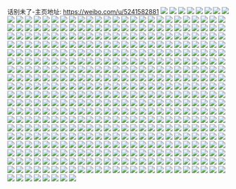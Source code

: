 话别未了-主页地址: https://weibo.com/u/5241582881 
![](https://wx4.sinaimg.cn/mw2000/005IJ99nly1h9jepee8uzj30wi17c13x.jpg) 
![](https://wx4.sinaimg.cn/mw2000/005IJ99nly1h9jepdq0dqj30uk17cq86.jpg) 
![](https://wx4.sinaimg.cn/mw2000/005IJ99nly1h9jepext5rj30wi17ctl1.jpg) 
![](https://wx4.sinaimg.cn/mw2000/005IJ99nly1h8s82i0qggj30wi17c1aw.jpg) 
![](https://wx4.sinaimg.cn/mw2000/005IJ99nly1h8s8283p1dj32c0340u10.jpg) 
![](https://wx4.sinaimg.cn/mw2000/005IJ99nly1h8s81snubej323f2c0npf.jpg) 
![](https://wx4.sinaimg.cn/mw2000/005IJ99nly1h8s81xoi72j32sk340hdx.jpg) 
![](https://wx4.sinaimg.cn/mw2000/005IJ99nly1h8s82behaqj32c02lk1l0.jpg) 
![](https://wx4.sinaimg.cn/mw2000/005IJ99nly1h8s82ggytpj32u535sb2d.jpg) 
![](https://wx4.sinaimg.cn/mw2000/005IJ99nly1h702y49dz7j32c03401kx.jpg) 
![](https://wx4.sinaimg.cn/mw2000/005IJ99nly1h7032zrcjsj32c0340gy8.jpg) 
![](https://wx4.sinaimg.cn/mw2000/005IJ99nly1h65yqkmhbmj32c0340gy8.jpg) 
![](https://wx4.sinaimg.cn/mw2000/005IJ99nly1h65yqr8umpj32c03404qp.jpg) 
![](https://wx4.sinaimg.cn/mw2000/005IJ99nly1h65yqyqbewj32c03407wk.jpg) 
![](https://wx4.sinaimg.cn/mw2000/005IJ99nly1h65yr0rjx2j30wi17c404.jpg) 
![](https://wx4.sinaimg.cn/mw2000/005IJ99nly1h65yqcw9bcj32c03407wh.jpg) 
![](https://wx4.sinaimg.cn/mw2000/005IJ99nly1h65yrhtby0j32c03404qs.jpg) 
![](https://wx4.sinaimg.cn/mw2000/005IJ99nly1h62vtmcopcj32c02c013a.jpg) 
![](https://wx4.sinaimg.cn/mw2000/005IJ99nly1h5zc5dvoymj32c0340b2b.jpg) 
![](https://wx4.sinaimg.cn/mw2000/005IJ99nly1h5zbbzgmotj32c033xhdw.jpg) 
![](https://wx4.sinaimg.cn/mw2000/005IJ99nly1h5zbbvsdj4j32c0340u0x.jpg) 
![](https://wx4.sinaimg.cn/mw2000/005IJ99nly1h5zbcrwmzzj33402c0npd.jpg) 
![](https://wx4.sinaimg.cn/mw2000/005IJ99nly1h5zbc55k87j32c033zhdx.jpg) 
![](https://wx4.sinaimg.cn/mw2000/005IJ99nly1h5zbc8e9abj32c0340b29.jpg) 
![](https://wx4.sinaimg.cn/mw2000/005IJ99nly1h5zc79s5snj31400u016t.jpg) 
![](https://wx4.sinaimg.cn/mw2000/005IJ99nly1h5zc2qn37mj33402c07wj.jpg) 
![](https://wx4.sinaimg.cn/mw2000/005IJ99nly1h5zc2ma00xj32c03404qp.jpg) 
![](https://wx4.sinaimg.cn/mw2000/005IJ99nly1h5zc3fsg1qj32c0340qdo.jpg) 
![](https://wx4.sinaimg.cn/mw2000/005IJ99nly1h5xvz4yyc4j32c0340b2b.jpg) 
![](https://wx4.sinaimg.cn/mw2000/005IJ99nly1h5xvz21upmj32c0340e83.jpg) 
![](https://wx4.sinaimg.cn/mw2000/005IJ99nly1h5xvz7abv1j32c0340aml.jpg) 
![](https://wx4.sinaimg.cn/mw2000/005IJ99nly1h5xvz95y6cj32c0340dwt.jpg) 
![](https://wx4.sinaimg.cn/mw2000/005IJ99nly1h5xvzb073xj32c0340guv.jpg) 
![](https://wx4.sinaimg.cn/mw2000/005IJ99nly1h5xw0dlzdsj33402c01ev.jpg) 
![](https://wx4.sinaimg.cn/mw2000/005IJ99nly1h3jdyfmo5wj317c0wianf.jpg) 
![](https://wx4.sinaimg.cn/mw2000/005IJ99nly1h298iukqr3j30wi1ycwqv.jpg) 
![](https://wx4.sinaimg.cn/mw2000/005IJ99nly1h298iquv1lj32tg32kkjp.jpg) 
![](https://wx4.sinaimg.cn/mw2000/005IJ99nly1h298it8x0yj30wi17c4bc.jpg) 
![](https://wx4.sinaimg.cn/mw2000/005IJ99nly1h0xy9bxix1j30wi17canh.jpg) 
![](https://wx4.sinaimg.cn/mw2000/005IJ99nly1h0xy9aliuij30sw17cap9.jpg) 
![](https://wx4.sinaimg.cn/mw2000/005IJ99nly1h0xy9dkg0yj30te137wsh.jpg) 
![](https://wx4.sinaimg.cn/mw2000/005IJ99nly1h0xy97d17mj32c03407wj.jpg) 
![](https://wx4.sinaimg.cn/mw2000/005IJ99nly1h0xy9ifaztj32c0340kjo.jpg) 
![](https://wx4.sinaimg.cn/mw2000/005IJ99nly1h0xy99a4lxj30wi17c7qx.jpg) 
![](https://wx4.sinaimg.cn/mw2000/005IJ99nly1gz4vokbh9gj323m34b4qq.jpg) 
![](https://wx4.sinaimg.cn/mw2000/005IJ99nly1gz4vpj1d9aj30wi1ych6y.jpg) 
![](https://wx4.sinaimg.cn/mw2000/005IJ99nly1gz0nl16qgej30sg35se81.jpg) 
![](https://wx4.sinaimg.cn/mw2000/005IJ99nly1gwbn31axzaj33402c0qv5.jpg) 
![](https://wx4.sinaimg.cn/mw2000/005IJ99nly1gvyu8wmw7zj30vc15swwe.jpg) 
![](https://wx4.sinaimg.cn/mw2000/005IJ99nly1gvyu91i7sbj32bm35s7wk.jpg) 
![](https://wx4.sinaimg.cn/mw2000/005IJ99nly1gvyu8tq5k1j32c0353kjn.jpg) 
![](https://wx4.sinaimg.cn/mw2000/005IJ99nly1gvyu95ik09j330c80w4qv.jpg) 
![](https://wx4.sinaimg.cn/mw2000/005IJ99nly1gvyu9fz6p7j30vc15sk8o.jpg) 
![](https://wx4.sinaimg.cn/mw2000/005IJ99nly1gvyu9gh8tjj30vc15s4fq.jpg) 
![](https://wx4.sinaimg.cn/mw2000/005IJ99nly1gvyu9cp2tmj30vc15sn9g.jpg) 
![](https://wx4.sinaimg.cn/mw2000/005IJ99nly1gvyu9bmf2bj32ak35s1l0.jpg) 
![](https://wx4.sinaimg.cn/mw2000/005IJ99nly1gvyu9eztmnj32c0340u0y.jpg) 
![](https://wx4.sinaimg.cn/mw2000/005IJ99nly1gv5t6hyop3j60vc15stvy02.jpg) 
![](https://wx4.sinaimg.cn/mw2000/005IJ99nly1gv5t6czzvpj62sq3401l002.jpg) 
![](https://wx4.sinaimg.cn/mw2000/005IJ99nly1gv5t6lx178j60vc15s4ll02.jpg) 
![](https://wx4.sinaimg.cn/mw2000/005IJ99nly1gv5t9wlij5j60u01hc7fx02.jpg) 
![](https://wx4.sinaimg.cn/mw2000/005IJ99nly1gv5v68frx3j32sq340x6r.jpg) 
![](https://wx4.sinaimg.cn/mw2000/005IJ99nly1gv5t5tnjxsj60vc15swst02.jpg) 
![](https://wx4.sinaimg.cn/mw2000/005IJ99nly1gv5v6dyxgxj62c0340e8302.jpg) 
![](https://wx4.sinaimg.cn/mw2000/005IJ99nly1gv5t9qn0h0j62c0340kjn02.jpg) 
![](https://wx4.sinaimg.cn/mw2000/005IJ99nly1gv5v5yiv6dj62c0340hdv02.jpg) 
![](https://wx4.sinaimg.cn/mw2000/005IJ99nly1gt3olg1l86j30vc15sk49.jpg) 
![](https://wx4.sinaimg.cn/mw2000/005IJ99nly1gsl3wk5cgrj30vc15swt7.jpg) 
![](https://wx4.sinaimg.cn/mw2000/005IJ99nly1gsl3tpdj9rj32532qt1ky.jpg) 
![](https://wx4.sinaimg.cn/mw2000/005IJ99nly1gsl3sqhfl7j32c0340u0x.jpg) 
![](https://wx4.sinaimg.cn/mw2000/005IJ99nly1gsl3unvypcj334026r1kz.jpg) 
![](https://wx4.sinaimg.cn/mw2000/005IJ99nly1gs9ycuzyptj32c0340kjn.jpg) 
![](https://wx4.sinaimg.cn/mw2000/005IJ99nly1gqi5ngopkgj33402c0x6q.jpg) 
![](https://wx4.sinaimg.cn/mw2000/005IJ99ngy1gqi5qsbpivj33402c04qr.jpg) 
![](https://wx4.sinaimg.cn/mw2000/005IJ99nly1gqi5nic7k6j33402c0npf.jpg) 
![](https://wx4.sinaimg.cn/mw2000/005IJ99nly1gqi5ndg45jj31ii1t2qv8.jpg) 
![](https://wx4.sinaimg.cn/mw2000/005IJ99nly1gqi5ne6k0zj30vc15snpd.jpg) 
![](https://wx4.sinaimg.cn/mw2000/005IJ99nly1gqi5nb18hcj30vc15se81.jpg) 
![](https://wx4.sinaimg.cn/mw2000/005IJ99nly1gqi5nblcxcj30vc15skjl.jpg) 
![](https://wx4.sinaimg.cn/mw2000/005IJ99nly1gqi5nt64k7j33402c04qq.jpg) 
![](https://wx4.sinaimg.cn/mw2000/005IJ99nly1gqiddyb2yqj33402c04qr.jpg) 
![](https://wx4.sinaimg.cn/mw2000/005IJ99nly1gohfpbur9vj32c03407wi.jpg) 
![](https://wx4.sinaimg.cn/mw2000/005IJ99nly1gohfq3l8wgj32c0340u0x.jpg) 
![](https://wx4.sinaimg.cn/mw2000/005IJ99nly1gohfpdr3x6j32c0340b2b.jpg) 
![](https://wx4.sinaimg.cn/mw2000/005IJ99nly1gohfp2fjokj33402c0npe.jpg) 
![](https://wx4.sinaimg.cn/mw2000/005IJ99nly1gohfqa44llj32c0340kjm.jpg) 
![](https://wx4.sinaimg.cn/mw2000/005IJ99nly1gohfpurpr9j33402fm1kz.jpg) 
![](https://wx4.sinaimg.cn/mw2000/005IJ99nly1gohfqztha4j31400u07wh.jpg) 
![](https://wx4.sinaimg.cn/mw2000/005IJ99nly1gohfpkn3bnj32c03407wi.jpg) 
![](https://wx4.sinaimg.cn/mw2000/005IJ99nly1gohfqbo7a2j30n00xmn2l.jpg) 
![](https://wx4.sinaimg.cn/mw2000/005IJ99nly1gni4xkmm4oj32c0340x6q.jpg) 
![](https://wx4.sinaimg.cn/mw2000/005IJ99nly1gni4xit0r9j33402c0x6q.jpg) 
![](https://wx4.sinaimg.cn/mw2000/005IJ99nly1gni4xlf13xj30um14utl8.jpg) 
![](https://wx4.sinaimg.cn/mw2000/005IJ99nly1gni4xlqv0fj30v615sal4.jpg) 
![](https://wx4.sinaimg.cn/mw2000/005IJ99nly1gnf7c4wfu2j30j80o8wqq.jpg) 
![](https://wx4.sinaimg.cn/mw2000/005IJ99nly1gnf74xvv9kj32c0340hdu.jpg) 
![](https://wx4.sinaimg.cn/mw2000/005IJ99nly1gnf74zibuwj32c0340e82.jpg) 
![](https://wx4.sinaimg.cn/mw2000/005IJ99nly1gnf750183hj315s0vcwqg.jpg) 
![](https://wx4.sinaimg.cn/mw2000/005IJ99nly1gnf751lvr3j33402c0b2b.jpg) 
![](https://wx4.sinaimg.cn/mw2000/005IJ99nly1gnf750eej8j315s0vctne.jpg) 
![](https://wx4.sinaimg.cn/mw2000/005IJ99nly1gnf791613lj33402c0b2a.jpg) 
![](https://wx4.sinaimg.cn/mw2000/005IJ99nly1gnf74u0nmmj32c0340qv6.jpg) 
![](https://wx4.sinaimg.cn/mw2000/005IJ99nly1gnf7926gwxj33402c0npd.jpg) 
![](https://wx4.sinaimg.cn/mw2000/005IJ99nly1gmkwxf57djj31x621xkjl.jpg) 
![](https://wx4.sinaimg.cn/mw2000/005IJ99nly1gmkwxdn1iej315s0vcgyn.jpg) 
![](https://wx4.sinaimg.cn/mw2000/005IJ99nly1gm9q8lidpej30vc15sn9j.jpg) 
![](https://wx4.sinaimg.cn/mw2000/005IJ99nly1gm9q8za3mmj33402c0x6p.jpg) 
![](https://wx4.sinaimg.cn/mw2000/005IJ99nly1gm9q98pi5bj33402c01kx.jpg) 
![](https://wx4.sinaimg.cn/mw2000/005IJ99nly1gm9q9deomej30u01hcjzq.jpg) 
![](https://wx4.sinaimg.cn/mw2000/005IJ99nly1gm9qej8t6pj33402c0kjl.jpg) 
![](https://wx4.sinaimg.cn/mw2000/005IJ99nly1gm9q8grsi7j32c03407wi.jpg) 
![](https://wx4.sinaimg.cn/mw2000/005IJ99ngy1gm55xcry0gj33402c0u0z.jpg) 
![](https://wx4.sinaimg.cn/mw2000/005IJ99ngy1gm55wq52waj32c0340qv7.jpg) 
![](https://wx4.sinaimg.cn/mw2000/005IJ99ngy1gm55xy4g5yj33402c0kjq.jpg) 
![](https://wx4.sinaimg.cn/mw2000/005IJ99ngy1gm55wdkulqj32c0340x6r.jpg) 
![](https://wx4.sinaimg.cn/mw2000/005IJ99ngy1gm55w21jo0j33402c07wn.jpg) 
![](https://wx4.sinaimg.cn/mw2000/005IJ99ngy1gm55x229i9j32c0340x6r.jpg) 
![](https://wx4.sinaimg.cn/mw2000/005IJ99ngy1gm2swmi3o5j32c0340kjn.jpg) 
![](https://wx4.sinaimg.cn/mw2000/005IJ99ngy1gm2t037wirj32c0340hdv.jpg) 
![](https://wx4.sinaimg.cn/mw2000/005IJ99ngy1gm2tc1k1zwj335scn4kjv.jpg) 
![](https://wx4.sinaimg.cn/mw2000/005IJ99ngy1gm2tcq33r7j33706ou7wn.jpg) 
![](https://wx4.sinaimg.cn/mw2000/005IJ99ngy1gm2t06w9ofj30mz0um0y0.jpg) 
![](https://wx4.sinaimg.cn/mw2000/005IJ99ngy1gm2t0tmegdj32c03407wj.jpg) 
![](https://wx4.sinaimg.cn/mw2000/005IJ99ngy1gm2t1sy3rfj32c034iqv9.jpg) 
![](https://wx4.sinaimg.cn/mw2000/005IJ99ngy1gm2t3a2lujj32c0340b2c.jpg) 
![](https://wx4.sinaimg.cn/mw2000/005IJ99ngy1gm2tcukcnij32c0340hdt.jpg) 
![](https://wx4.sinaimg.cn/mw2000/005IJ99nly1glugtsd14bj30vb15rgur.jpg) 
![](https://wx4.sinaimg.cn/mw2000/005IJ99nly1glugtuizj5j30vc15stkw.jpg) 
![](https://wx4.sinaimg.cn/mw2000/005IJ99nly1glugtxr4avj30vc15snb0.jpg) 
![](https://wx4.sinaimg.cn/mw2000/005IJ99nly1glugu07fffj30vc15s16u.jpg) 
![](https://wx4.sinaimg.cn/mw2000/005IJ99nly1glugtvw0x1j30vc15sk34.jpg) 
![](https://wx4.sinaimg.cn/mw2000/005IJ99nly1glugu26vvaj30v915rna7.jpg) 
![](https://wx4.sinaimg.cn/mw2000/005IJ99ngy1glllndmx85j32c02c0kjm.jpg) 
![](https://wx4.sinaimg.cn/mw2000/005IJ99ngy1glllnqdm2pj32c0340nph.jpg) 
![](https://wx4.sinaimg.cn/mw2000/005IJ99ngy1glllnybbdij32c0340x6q.jpg) 
![](https://wx4.sinaimg.cn/mw2000/005IJ99ngy1glllo4tk02j32c0340hdu.jpg) 
![](https://wx4.sinaimg.cn/mw2000/005IJ99ngy1glfrxf5b56j33402c0kjn.jpg) 
![](https://wx4.sinaimg.cn/mw2000/005IJ99ngy1glfrwu0xuaj33402c0b2b.jpg) 
![](https://wx4.sinaimg.cn/mw2000/005IJ99ngy1glfrw77knxj32c03407wj.jpg) 
![](https://wx4.sinaimg.cn/mw2000/005IJ99ngy1glfs1lprfvj30n01dskjn.jpg) 
![](https://wx4.sinaimg.cn/mw2000/005IJ99ngy1glfrw91p47j319a0phwjn.jpg) 
![](https://wx4.sinaimg.cn/mw2000/005IJ99ngy1glfrycm4gmj32c0340npf.jpg) 
![](https://wx4.sinaimg.cn/mw2000/005IJ99ngy1glfs0g9rt5j33402c0npd.jpg) 
![](https://wx4.sinaimg.cn/mw2000/005IJ99ngy1glfs2wqmj5j32c0340kjn.jpg) 
![](https://wx4.sinaimg.cn/mw2000/005IJ99ngy1glfs2f2vvnj32c0340kjl.jpg) 
![](https://wx4.sinaimg.cn/mw2000/005IJ99nly1gl8f3bjw5vj30vc15stlm.jpg) 
![](https://wx4.sinaimg.cn/mw2000/005IJ99nly1gl8f38mezwj33402c01ky.jpg) 
![](https://wx4.sinaimg.cn/mw2000/005IJ99nly1gl8f3cme9sj315s0vcwpt.jpg) 
![](https://wx4.sinaimg.cn/mw2000/005IJ99nly1gl8a04645lj30vc15snbw.jpg) 
![](https://wx4.sinaimg.cn/mw2000/005IJ99nly1gl8f3gq7ozj32c02cehdt.jpg) 
![](https://wx4.sinaimg.cn/mw2000/005IJ99nly1gl8a02qtvsj30vc15sk3a.jpg) 
![](https://wx4.sinaimg.cn/mw2000/005IJ99ngy1gkq4d7zez1j32c0340b2a.jpg) 
![](https://wx4.sinaimg.cn/mw2000/005IJ99ngy1gkq4dmrx41j33402c0b2c.jpg) 
![](https://wx4.sinaimg.cn/mw2000/005IJ99ngy1gkq4e0kjdrj32c0340npe.jpg) 
![](https://wx4.sinaimg.cn/mw2000/005IJ99ngy1gkq4enuy23j31r0340e83.jpg) 
![](https://wx4.sinaimg.cn/mw2000/005IJ99ngy1gkq4v623nsj32c0340e82.jpg) 
![](https://wx4.sinaimg.cn/mw2000/005IJ99ngy1gkq4e42zrjj32c02c01ky.jpg) 
![](https://wx4.sinaimg.cn/mw2000/005IJ99ngy1gkq4w8iugcj33402c0e82.jpg) 
![](https://wx4.sinaimg.cn/mw2000/005IJ99ngy1gkq4ebo281j33402c0qv5.jpg) 
![](https://wx4.sinaimg.cn/mw2000/005IJ99ngy1gkq4dw13r1j32c03404qr.jpg) 
![](https://wx4.sinaimg.cn/mw2000/005IJ99ngy1gkhxb7bpaaj3370c4ou11.jpg) 
![](https://wx4.sinaimg.cn/mw2000/005IJ99ngy1gkhxbi1lb3j33402c0kjm.jpg) 
![](https://wx4.sinaimg.cn/mw2000/005IJ99ngy1gkhxbn9vdsj31401hcdzo.jpg) 
![](https://wx4.sinaimg.cn/mw2000/005IJ99ngy1gkhxc759ubj329i338hdv.jpg) 
![](https://wx4.sinaimg.cn/mw2000/005IJ99ngy1gkhxd1jzk8j33708ie7wn.jpg) 
![](https://wx4.sinaimg.cn/mw2000/005IJ99ngy1gkhxdu32paj33708gqkjs.jpg) 
![](https://wx4.sinaimg.cn/mw2000/005IJ99ngy1gkhxe0z6xqj32c03401l0.jpg) 
![](https://wx4.sinaimg.cn/mw2000/005IJ99ngy1gkhxacwm0yj31401hc16t.jpg) 
![](https://wx4.sinaimg.cn/mw2000/005IJ99ngy1gkhx6tnhk3j33402c0npd.jpg) 
![](https://wx4.sinaimg.cn/mw2000/005IJ99ngy1gkc241z5rsj32c0340npe.jpg) 
![](https://wx4.sinaimg.cn/mw2000/005IJ99ngy1gkc21ti1zzj33402c0qv6.jpg) 
![](https://wx4.sinaimg.cn/mw2000/005IJ99ngy1gkc22q76e6j33402c04qr.jpg) 
![](https://wx4.sinaimg.cn/mw2000/005IJ99ngy1gkc23nr3xij32c0340e86.jpg) 
![](https://wx4.sinaimg.cn/mw2000/005IJ99ngy1gkc23sjr7xj32c0340e84.jpg) 
![](https://wx4.sinaimg.cn/mw2000/005IJ99ngy1gkc23vx6k0j32c0340x6p.jpg) 
![](https://wx4.sinaimg.cn/mw2000/005IJ99nly1gk6cs6smr5j30u029ah9a.jpg) 
![](https://wx4.sinaimg.cn/mw2000/005IJ99nly1gk6cser67pj31x0bd0hdw.jpg) 
![](https://wx4.sinaimg.cn/mw2000/005IJ99nly1gk6csj7ib7j30vc15swq2.jpg) 
![](https://wx4.sinaimg.cn/mw2000/005IJ99nly1gk6csnljbhj32c0340hdu.jpg) 
![](https://wx4.sinaimg.cn/mw2000/005IJ99nly1gk6csi8jbpj31x02fckjl.jpg) 
![](https://wx4.sinaimg.cn/mw2000/005IJ99nly1gk6cu7uxv9j30u00tvam4.jpg) 
![](https://wx4.sinaimg.cn/mw2000/005IJ99ngy1gjv2i11qhxj30vc0vcgut.jpg) 
![](https://wx4.sinaimg.cn/mw2000/005IJ99ngy1gjv2iigujoj33402c04qs.jpg) 
![](https://wx4.sinaimg.cn/mw2000/005IJ99ngy1gjv2i306hnj30va0vadr1.jpg) 
![](https://wx4.sinaimg.cn/mw2000/005IJ99ngy1gjv2hywegnj32c03401kz.jpg) 
![](https://wx4.sinaimg.cn/mw2000/005IJ99ngy1gjv2it69hcj33402c0hdu.jpg) 
![](https://wx4.sinaimg.cn/mw2000/005IJ99ngy1gjv2qm5pdij33402c07wk.jpg) 
![](https://wx4.sinaimg.cn/mw2000/005IJ99ngy1gjkpw4rjhuj30u0102nja.jpg) 
![](https://wx4.sinaimg.cn/mw2000/005IJ99nly1gjg0o7at2bj30vc15sh29.jpg) 
![](https://wx4.sinaimg.cn/mw2000/005IJ99nly1gjg0mtmrg0j32c03404qr.jpg) 
![](https://wx4.sinaimg.cn/mw2000/005IJ99nly1gjg0n33oxvj32c0340kjm.jpg) 
![](https://wx4.sinaimg.cn/mw2000/005IJ99nly1gjg0nfg2qvj33402c0kjn.jpg) 
![](https://wx4.sinaimg.cn/mw2000/005IJ99nly1gjg0o5xxn8j33402c0kgi.jpg) 
![](https://wx4.sinaimg.cn/mw2000/005IJ99nly1gjg0o1taqgj33402c0qv6.jpg) 
![](https://wx4.sinaimg.cn/mw2000/005IJ99nly1gjg0q0x67ej32c0340b2b.jpg) 
![](https://wx4.sinaimg.cn/mw2000/005IJ99nly1gjg0q2xqsej30vc15s13s.jpg) 
![](https://wx4.sinaimg.cn/mw2000/005IJ99nly1gjg0mbbvrhj32c03404qr.jpg) 
![](https://wx4.sinaimg.cn/mw2000/005IJ99nly1gj6pbuy2qjj30vc15sk7g.jpg) 
![](https://wx4.sinaimg.cn/mw2000/005IJ99nly1gj6pbvq7orj315s0vcqe5.jpg) 
![](https://wx4.sinaimg.cn/mw2000/005IJ99nly1gj6pbnw1paj33402c0kjm.jpg) 
![](https://wx4.sinaimg.cn/mw2000/005IJ99nly1gj6pbwe2ybj315s0vcgvt.jpg) 
![](https://wx4.sinaimg.cn/mw2000/005IJ99nly1gj6pc9owxuj33402c0kjm.jpg) 
![](https://wx4.sinaimg.cn/mw2000/005IJ99nly1gj6pbxts4hj30lg0s6gwg.jpg) 
![](https://wx4.sinaimg.cn/mw2000/005IJ99nly1gj6pbt7pnnj32c0340hdu.jpg) 
![](https://wx4.sinaimg.cn/mw2000/005IJ99nly1gj6pbzo5txj30vc15stzn.jpg) 
![](https://wx4.sinaimg.cn/mw2000/005IJ99nly1gj6pc1b7pgj30vc15s4kj.jpg) 
![](https://wx4.sinaimg.cn/mw2000/005IJ99nly1gj6pc22wzuj30n010p7hn.jpg) 
![](https://wx4.sinaimg.cn/mw2000/005IJ99nly1gj6pc5q3jcj32c02c0e82.jpg) 
![](https://wx4.sinaimg.cn/mw2000/005IJ99nly1gj6pcdcbdaj32c0340hdu.jpg) 
![](https://wx4.sinaimg.cn/mw2000/005IJ99ngy1gixfoh88y2j311i11iqc6.jpg) 
![](https://wx4.sinaimg.cn/mw2000/005IJ99ngy1gixfot5i8ij32x02x0npe.jpg) 
![](https://wx4.sinaimg.cn/mw2000/005IJ99ngy1gixfov968dj311i11iaj8.jpg) 
![](https://wx4.sinaimg.cn/mw2000/005IJ99ngy1gixfpbqtb1j32qp2qpkjm.jpg) 
![](https://wx4.sinaimg.cn/mw2000/005IJ99ngy1gixfofp32tj315s15sqgs.jpg) 
![](https://wx4.sinaimg.cn/mw2000/005IJ99ngy1gixfx83jlkj32c0340npf.jpg) 
![](https://wx4.sinaimg.cn/mw2000/005IJ99ngy1gipcxpz57mj32c0340b2a.jpg) 
![](https://wx4.sinaimg.cn/mw2000/005IJ99ngy1gipcwvy1xwj32c0340kjm.jpg) 
![](https://wx4.sinaimg.cn/mw2000/005IJ99ngy1gipcwknz7pj30n03gze81.jpg) 
![](https://wx4.sinaimg.cn/mw2000/005IJ99ngy1gipcx3rb4aj30n02k04qp.jpg) 
![](https://wx4.sinaimg.cn/mw2000/005IJ99ngy1gipcxxvbioj32c03401kx.jpg) 
![](https://wx4.sinaimg.cn/mw2000/005IJ99ngy1gipcwz1g1nj30n01egtlc.jpg) 
![](https://wx4.sinaimg.cn/mw2000/005IJ99ngy1gipcx7v0h0j32c03407wh.jpg) 
![](https://wx4.sinaimg.cn/mw2000/005IJ99ngy1gipcxfknc9j33402c0npd.jpg) 
![](https://wx4.sinaimg.cn/mw2000/005IJ99ngy1gipcxtmrj4j30n026laro.jpg) 
![](https://wx4.sinaimg.cn/mw2000/005IJ99ngy1gipcyb27bwj315s0vcqe6.jpg) 
![](https://wx4.sinaimg.cn/mw2000/005IJ99ngy1gio9q5tqfhj30u019on8l.jpg) 
![](https://wx4.sinaimg.cn/mw2000/005IJ99ngy1gio9q89aibj30u01dg4cp.jpg) 
![](https://wx4.sinaimg.cn/mw2000/005IJ99ngy1gio9q3z057j30u01cfgx7.jpg) 
![](https://wx4.sinaimg.cn/mw2000/005IJ99ngy1gio9qhbde1j32c0340npe.jpg) 
![](https://wx4.sinaimg.cn/mw2000/005IJ99ngy1gio9qlh457j33402c01kx.jpg) 
![](https://wx4.sinaimg.cn/mw2000/005IJ99ngy1gio9qovnf3j33402c01kx.jpg) 
![](https://wx4.sinaimg.cn/mw2000/005IJ99nly1gia4hvphlmj32c034ux6r.jpg) 
![](https://wx4.sinaimg.cn/mw2000/005IJ99nly1gia4hrndwnj32c0340u0y.jpg) 
![](https://wx4.sinaimg.cn/mw2000/005IJ99nly1gia4homwtgj315s0vcng0.jpg) 
![](https://wx4.sinaimg.cn/mw2000/005IJ99nly1gia4hmbd06j32c03407wj.jpg) 
![](https://wx4.sinaimg.cn/mw2000/005IJ99nly1gia4hnwhlzj30u0140k3r.jpg) 
![](https://wx4.sinaimg.cn/mw2000/005IJ99nly1gia4j1xxasj32c03404qr.jpg) 
![](https://wx4.sinaimg.cn/mw2000/005IJ99nly1gia4ituyz4j33402c01l2.jpg) 
![](https://wx4.sinaimg.cn/mw2000/005IJ99nly1gia4hn4hu0j30u00u046o.jpg) 
![](https://wx4.sinaimg.cn/mw2000/005IJ99nly1gia4ix31q6j33402c0kjm.jpg) 
![](https://wx4.sinaimg.cn/mw2000/005IJ99nly1gia4injld2j33402c0u0z.jpg) 
![](https://wx4.sinaimg.cn/mw2000/005IJ99ngy1ghpjgl7jnwj32bb2bb1ky.jpg) 
![](https://wx4.sinaimg.cn/mw2000/005IJ99ngy1ghpjgfdodmj32c02c0e82.jpg) 
![](https://wx4.sinaimg.cn/mw2000/005IJ99ngy1ghpjg9ywx5j32c0340e82.jpg) 
![](https://wx4.sinaimg.cn/mw2000/005IJ99ngy1ghpjh6bbj5j32c02c0u0z.jpg) 
![](https://wx4.sinaimg.cn/mw2000/005IJ99ngy1ghpjhbqlrgj321i21i7wh.jpg) 
![](https://wx4.sinaimg.cn/mw2000/005IJ99ngy1ghpjhllpjnj32bb2bbqv5.jpg) 
![](https://wx4.sinaimg.cn/mw2000/005IJ99ngy1ghpjhw1q2yj32bb2bbb2a.jpg) 
![](https://wx4.sinaimg.cn/mw2000/005IJ99ngy1ghpjiakcdwj32c02c0kjm.jpg) 
![](https://wx4.sinaimg.cn/mw2000/005IJ99ngy1ghpjikuk38j32c0340e82.jpg) 
![](https://wx4.sinaimg.cn/mw2000/005IJ99ngy1ghpjbeg375j30vc15sh3j.jpg) 
![](https://wx4.sinaimg.cn/mw2000/005IJ99ngy1ghpj813cq9j32ds1scnpd.jpg) 
![](https://wx4.sinaimg.cn/mw2000/005IJ99ngy1ghpjcnfxkxj32c02c0qv5.jpg) 
![](https://wx4.sinaimg.cn/mw2000/005IJ99ngy1ghpj9w1kf0j32c0340qv6.jpg) 
![](https://wx4.sinaimg.cn/mw2000/005IJ99ngy1ghpj7pw2c9j32c0340hdu.jpg) 
![](https://wx4.sinaimg.cn/mw2000/005IJ99ngy1ghpjbijwodj31jh27j4i2.jpg) 
![](https://wx4.sinaimg.cn/mw2000/005IJ99ngy1ghll34gawvj33402c0b29.jpg) 
![](https://wx4.sinaimg.cn/mw2000/005IJ99ngy1ghis9ax1uyj32c0340kjm.jpg) 
![](https://wx4.sinaimg.cn/mw2000/005IJ99ngy1ghis9ey8arj32c0340nor.jpg) 
![](https://wx4.sinaimg.cn/mw2000/005IJ99ngy1ghabwgxq6ej30vc15sn9z.jpg) 
![](https://wx4.sinaimg.cn/mw2000/005IJ99ngy1gh3n2n3qz6j33402c0hdu.jpg) 
![](https://wx4.sinaimg.cn/mw2000/005IJ99ngy1gh3n30tb27j32c0340e81.jpg) 
![](https://wx4.sinaimg.cn/mw2000/005IJ99ngy1gh3n3fmrwmj33402c0u0z.jpg) 
![](https://wx4.sinaimg.cn/mw2000/005IJ99ngy1ggyl8nql33j32c02c0qv5.jpg) 
![](https://wx4.sinaimg.cn/mw2000/005IJ99ngy1ggyl8cawsyj315s0vcao9.jpg) 
![](https://wx4.sinaimg.cn/mw2000/005IJ99ngy1ggyl8dt97zj315s0vc4om.jpg) 
![](https://wx4.sinaimg.cn/mw2000/005IJ99ngy1ggyl8emui6j30vc15sk88.jpg) 
![](https://wx4.sinaimg.cn/mw2000/005IJ99ngy1ggyl8ofmdcj30u00u0qh7.jpg) 
![](https://wx4.sinaimg.cn/mw2000/005IJ99ngy1ggyl8biq94j32c03401kz.jpg) 
![](https://wx4.sinaimg.cn/mw2000/005IJ99ngy1ggyl8hm70dj32c0340kjn.jpg) 
![](https://wx4.sinaimg.cn/mw2000/005IJ99ngy1ggyl8m05gsj32c0340u0y.jpg) 
![](https://wx4.sinaimg.cn/mw2000/005IJ99ngy1ggyl8qoraqj32c0340hdu.jpg) 
![](https://wx4.sinaimg.cn/mw2000/005IJ99ngy1ggn8si1jr3j30n01dsk4r.jpg) 
![](https://wx4.sinaimg.cn/mw2000/005IJ99ngy1ggjt2j46klj33402c07h8.jpg) 
![](https://wx4.sinaimg.cn/mw2000/005IJ99ngy1ggg15cbdygj30v81von1h.jpg) 
![](https://wx4.sinaimg.cn/mw2000/005IJ99ngy1ggf3zrthzzj33402c0b2a.jpg) 
![](https://wx4.sinaimg.cn/mw2000/005IJ99ngy1ggf4026t21j33402c0npe.jpg) 
![](https://wx4.sinaimg.cn/mw2000/005IJ99nly1gge1df3j5kj334011cu0x.jpg) 
![](https://wx4.sinaimg.cn/mw2000/005IJ99nly1gge1d9x9n0j30n00yjakp.jpg) 
![](https://wx4.sinaimg.cn/mw2000/005IJ99nly1gge1dauhevj30vc15swri.jpg) 
![](https://wx4.sinaimg.cn/mw2000/005IJ99nly1gge1didjq1j30n02jz1kx.jpg) 
![](https://wx4.sinaimg.cn/mw2000/005IJ99nly1gge1d95ve8j30n01t61ko.jpg) 
![](https://wx4.sinaimg.cn/mw2000/005IJ99nly1gge1e4pyu1j31s02dc1kz.jpg) 
![](https://wx4.sinaimg.cn/mw2000/005IJ99nly1gge1e9xd43j30vc15sk9y.jpg) 
![](https://wx4.sinaimg.cn/mw2000/005IJ99nly1gge1do8sg5j32c0340qv7.jpg) 
![](https://wx4.sinaimg.cn/mw2000/005IJ99nly1gge1dzaepsj32c03407wi.jpg) 
![](https://wx4.sinaimg.cn/mw2000/005IJ99nly1gge1dured0j32bo340hdv.jpg) 
![](https://wx4.sinaimg.cn/mw2000/005IJ99nly1gge1e8ovk6j31s02dqx6q.jpg) 
![](https://wx4.sinaimg.cn/mw2000/005IJ99nly1gfy322kww8j30n00rsjyg.jpg) 
![](https://wx4.sinaimg.cn/mw2000/005IJ99nly1gfxphkz36vj30u0140dpa.jpg) 
![](https://wx4.sinaimg.cn/mw2000/005IJ99nly1gfxphg82y1j30u00u0n65.jpg) 
![](https://wx4.sinaimg.cn/mw2000/005IJ99nly1gfxphikhkuj30u0140k2o.jpg) 
![](https://wx4.sinaimg.cn/mw2000/005IJ99nly1gfxphhwisfj31400u0498.jpg) 
![](https://wx4.sinaimg.cn/mw2000/005IJ99nly1gfxphm276bj30u0140gzj.jpg) 
![](https://wx4.sinaimg.cn/mw2000/005IJ99nly1gfxphh6w4cj30u0140n8w.jpg) 
![](https://wx4.sinaimg.cn/mw2000/005IJ99nly1gfmfxqfhmrj32c0340x6p.jpg) 
![](https://wx4.sinaimg.cn/mw2000/005IJ99nly1gfmfxr9c4ej30vc15s7fh.jpg) 
![](https://wx4.sinaimg.cn/mw2000/005IJ99nly1gfmfxrmwktj30vc15sb29.jpg) 
![](https://wx4.sinaimg.cn/mw2000/005IJ99nly1gfmfzveuazj315s0vcn9m.jpg) 
![](https://wx4.sinaimg.cn/mw2000/005IJ99nly1gfgwpwlcrqj33402c07wi.jpg) 
![](https://wx4.sinaimg.cn/mw2000/005IJ99nly1gfgwrg4161j33402c07wk.jpg) 
![](https://wx4.sinaimg.cn/mw2000/005IJ99nly1gf6e1fvthxj30ku0890tl.jpg) 
![](https://wx4.sinaimg.cn/mw2000/005IJ99nly1gf6e1fovm8j30kj03rwer.jpg) 
![](https://wx4.sinaimg.cn/mw2000/005IJ99nly1gezdf6j71aj30ku0rsaem.jpg) 
![](https://wx4.sinaimg.cn/mw2000/005IJ99nly1gezd7a4gt0j32ds1sgay0.jpg) 
![](https://wx4.sinaimg.cn/mw2000/005IJ99nly1gezd6lvp5sj30ku0rsdl8.jpg) 
![](https://wx4.sinaimg.cn/mw2000/005IJ99nly1gezd7f6i3lj333g27fqv6.jpg) 
![](https://wx4.sinaimg.cn/mw2000/005IJ99nly1gezd6m20maj30kj0rs79l.jpg) 
![](https://wx4.sinaimg.cn/mw2000/005IJ99nly1gezd6ncsadj31sg2ds4qp.jpg) 
![](https://wx4.sinaimg.cn/mw2000/005IJ99nly1getk8m76f3j33402c0e81.jpg) 
![](https://wx4.sinaimg.cn/mw2000/005IJ99nly1gercaobpwzj30po0h0jtx.jpg) 
![](https://wx4.sinaimg.cn/mw2000/005IJ99nly1ge6hgma3mbj32b8340hdu.jpg) 
![](https://wx4.sinaimg.cn/mw2000/005IJ99nly1ge6hgnlbobj32bg340x6r.jpg) 
![](https://wx4.sinaimg.cn/mw2000/005IJ99nly1ge6hgpgulbj32bg340x6r.jpg) 
![](https://wx4.sinaimg.cn/mw2000/005IJ99nly1ge6hglhslij30rs0kutev.jpg) 
![](https://wx4.sinaimg.cn/mw2000/005IJ99nly1ge6hgkqcpgj30ku0ku42h.jpg) 
![](https://wx4.sinaimg.cn/mw2000/005IJ99nly1ge6hgmsqzfj30rs0ku0xj.jpg) 
![](https://wx4.sinaimg.cn/mw2000/005IJ99nly1ge6hgkvkg4j30rs0kun1q.jpg) 
![](https://wx4.sinaimg.cn/mw2000/005IJ99nly1ge6hglphcvj30ku0v9qa7.jpg) 
![](https://wx4.sinaimg.cn/mw2000/005IJ99nly1ge6hgl4lv0j30ku0ku0zp.jpg) 
![](https://wx4.sinaimg.cn/mw2000/005IJ99nly1gdzbqx6cfvj30ku0rs0y8.jpg) 
![](https://wx4.sinaimg.cn/mw2000/005IJ99nly1gdzbr7lsiej32bc334npf.jpg) 
![](https://wx4.sinaimg.cn/mw2000/005IJ99nly1gdzbr51gjxj30ku0v9jxk.jpg) 
![](https://wx4.sinaimg.cn/mw2000/005IJ99nly1gdzbr3zbcfj30ku1awwns.jpg) 
![](https://wx4.sinaimg.cn/mw2000/005IJ99nly1gdzbstm7g3j30ku2ar1ct.jpg) 
![](https://wx4.sinaimg.cn/mw2000/005IJ99nly1gdzbr5bghcj30ku0rsn2w.jpg) 
![](https://wx4.sinaimg.cn/mw2000/005IJ99nly1gdy45fvbemj30c80c7dgc.jpg) 
![](https://wx4.sinaimg.cn/mw2000/005IJ99nly1gdtrnvq9y2j30ku0eejsg.jpg) 
![](https://wx4.sinaimg.cn/mw2000/005IJ99nly1gdr237iv70j30ku1qih63.jpg) 
![](https://wx4.sinaimg.cn/mw2000/005IJ99nly1gdr239cwxgj33402c07wi.jpg) 
![](https://wx4.sinaimg.cn/mw2000/005IJ99nly1gdr23bxhwoj33402c0kjl.jpg) 
![](https://wx4.sinaimg.cn/mw2000/005IJ99nly1gdr236fox8j32c0340x6p.jpg) 
![](https://wx4.sinaimg.cn/mw2000/005IJ99nly1gdr23doprrj32c0340x6p.jpg) 
![](https://wx4.sinaimg.cn/mw2000/005IJ99nly1gdr23v35w2j32c0340qv6.jpg) 
![](https://wx4.sinaimg.cn/mw2000/005IJ99nly1gdln7crbv0j30hg0rvwoa.jpg) 
![](https://wx4.sinaimg.cn/mw2000/005IJ99nly1gdkgz1xfvvj33402c0x6r.jpg) 
![](https://wx4.sinaimg.cn/mw2000/005IJ99nly1gdkgz2u4qbj30ku1vb15l.jpg) 
![](https://wx4.sinaimg.cn/mw2000/005IJ99nly1gdkgz36r0ij316o16mk8y.jpg) 
![](https://wx4.sinaimg.cn/mw2000/005IJ99nly1gdkgz4lytyj32672w94qq.jpg) 
![](https://wx4.sinaimg.cn/mw2000/005IJ99nly1gdi0pyzhvlj30hm0xoamb.jpg) 
![](https://wx4.sinaimg.cn/mw2000/005IJ99nly1gdi0py5lasj32c0340npd.jpg) 
![](https://wx4.sinaimg.cn/mw2000/005IJ99nly1gdi0q0bcrqj32c0340qv5.jpg) 
![](https://wx4.sinaimg.cn/mw2000/005IJ99nly1gd6661ergej30k00zk7dy.jpg) 
![](https://wx4.sinaimg.cn/mw2000/005IJ99nly1gd0b09qrk5j33402c0tvw.jpg) 
![](https://wx4.sinaimg.cn/mw2000/005IJ99nly1gd0b122keij30k00zkh1a.jpg) 
![](https://wx4.sinaimg.cn/mw2000/005IJ99nly1gd0b06yb11j31sg2dsx6b.jpg) 
![](https://wx4.sinaimg.cn/mw2000/005IJ99nly1gd0b08vygbj32c0340x6q.jpg) 
![](https://wx4.sinaimg.cn/mw2000/005IJ99nly1gcun87gls1j33402c07wi.jpg) 
![](https://wx4.sinaimg.cn/mw2000/005IJ99nly1gcef2df4x3j30ku0rsgrx.jpg) 
![](https://wx4.sinaimg.cn/mw2000/005IJ99nly1gcef2zkksjj32c02c0kjl.jpg) 
![](https://wx4.sinaimg.cn/mw2000/005IJ99nly1gcef2bo3g9j30k20rrjxv.jpg) 
![](https://wx4.sinaimg.cn/mw2000/005IJ99nly1gcef2bvib5j30ku0rs79y.jpg) 
![](https://wx4.sinaimg.cn/mw2000/005IJ99nly1gcdkdtaaewj31mb1mbb2a.jpg) 
![](https://wx4.sinaimg.cn/mw2000/005IJ99nly1gcdkci6qfnj31mb1mbb2a.jpg) 
![](https://wx4.sinaimg.cn/mw2000/005IJ99nly1gcdkcjjp1rj31mb1mb4qq.jpg) 
![](https://wx4.sinaimg.cn/mw2000/005IJ99nly1gcdkchbrkvj31mb1mbnpd.jpg) 
![](https://wx4.sinaimg.cn/mw2000/005IJ99nly1gbp7c9g8dzj32c02c01ky.jpg) 
![](https://wx4.sinaimg.cn/mw2000/005IJ99nly1gbp7ca5is6j32c02c0e81.jpg) 
![](https://wx4.sinaimg.cn/mw2000/005IJ99nly1gbp7c8h5inj30xq190gn9.jpg) 
![](https://wx4.sinaimg.cn/mw2000/005IJ99nly1gbp7catueqj30xq186tci.jpg) 
![](https://wx4.sinaimg.cn/mw2000/005IJ99nly1gbi6i46wg4j30ku112jyz.jpg) 
![](https://wx4.sinaimg.cn/mw2000/005IJ99nly1gbi6i4e1iej30ku112jya.jpg) 
![](https://wx4.sinaimg.cn/mw2000/005IJ99nly1gazxz9h4wxj30ku0v9tja.jpg) 
![](https://wx4.sinaimg.cn/mw2000/005IJ99nly1gazxz8c08rj30rs0kuae1.jpg) 
![](https://wx4.sinaimg.cn/mw2000/005IJ99nly1gazxz8palnj30ku0v9tcx.jpg) 
![](https://wx4.sinaimg.cn/mw2000/005IJ99nly1gazy2isnzvj30ku0rstev.jpg) 
![](https://wx4.sinaimg.cn/mw2000/005IJ99nly1gazgxab015j31mb1mb1bh.jpg) 
![](https://wx4.sinaimg.cn/mw2000/005IJ99ngy1gat0v2n7u1j30ku0rsafu.jpg) 
![](https://wx4.sinaimg.cn/mw2000/005IJ99ngy1gat0lfvsu0j30ku0rs796.jpg) 
![](https://wx4.sinaimg.cn/mw2000/005IJ99ngy1gat0lda6y4j30ku0kqage.jpg) 
![](https://wx4.sinaimg.cn/mw2000/005IJ99ngy1gat0so5zwkj30d80c8wfq.jpg) 
![](https://wx4.sinaimg.cn/mw2000/005IJ99nly1gagp9qhg4nj30tu0tutey.jpg) 
![](https://wx4.sinaimg.cn/mw2000/005IJ99nly1gagb39517mj31400u0dmt.jpg) 
![](https://wx4.sinaimg.cn/mw2000/005IJ99nly1gagb38b2ckj30u0140wm7.jpg) 
![](https://wx4.sinaimg.cn/mw2000/005IJ99nly1gagb37tt5tj30u00u0teo.jpg) 
![](https://wx4.sinaimg.cn/mw2000/005IJ99nly1gagb39mdzcj30u00u0gr2.jpg) 
![](https://wx4.sinaimg.cn/mw2000/005IJ99nly1gagbakmwuvj30u00u0n77.jpg) 
![](https://wx4.sinaimg.cn/mw2000/005IJ99nly1gagb9wlnc5j30rs0ku0xy.jpg) 
![](https://wx4.sinaimg.cn/mw2000/005IJ99nly1gacphocu0zj30u00u0teh.jpg) 
![](https://wx4.sinaimg.cn/mw2000/005IJ99nly1gacphozz6xj30u00u0wm2.jpg) 
![](https://wx4.sinaimg.cn/mw2000/005IJ99nly1gacphqluowj30u0140akc.jpg) 
![](https://wx4.sinaimg.cn/mw2000/005IJ99nly1gacphpa9bcj30u00u0jzi.jpg) 
![](https://wx4.sinaimg.cn/mw2000/005IJ99nly1gacphrf0buj30ku0kudkt.jpg) 
![](https://wx4.sinaimg.cn/mw2000/005IJ99nly1gacphr0zjej30u00u0jwl.jpg) 
![](https://wx4.sinaimg.cn/mw2000/005IJ99nly1gacphpocgqj30ku0rswjt.jpg) 
![](https://wx4.sinaimg.cn/mw2000/005IJ99nly1gacpj0s86cj31400u0wk3.jpg) 
![](https://wx4.sinaimg.cn/mw2000/005IJ99nly1gacpkogka1j30u013zwgc.jpg) 
![](https://wx4.sinaimg.cn/mw2000/005IJ99nly1ga6msjncn3j31400u0dmo.jpg) 
![](https://wx4.sinaimg.cn/mw2000/005IJ99nly1g9hj253f52j31400u0q6z.jpg) 
![](https://wx4.sinaimg.cn/mw2000/005IJ99nly1g9hj25eebcj31400u00vw.jpg) 
![](https://wx4.sinaimg.cn/mw2000/005IJ99nly1g9hj24o79cj31400u0wpm.jpg) 
![](https://wx4.sinaimg.cn/mw2000/005IJ99nly1g9hj25qbo3j30ku0rs0xq.jpg) 
![](https://wx4.sinaimg.cn/mw2000/005IJ99nly1g9hj266kw2j30u0140grq.jpg) 
![](https://wx4.sinaimg.cn/mw2000/005IJ99nly1g9hj26sb4ij30u0140gvh.jpg) 
![](https://wx4.sinaimg.cn/mw2000/005IJ99nly1g9hj2728bbj30u014010e.jpg) 
![](https://wx4.sinaimg.cn/mw2000/005IJ99nly1g9hj280bqtj30u0140ti4.jpg) 
![](https://wx4.sinaimg.cn/mw2000/005IJ99nly1g9hj33wyhpj31400u0gs7.jpg) 
![](https://wx4.sinaimg.cn/mw2000/005IJ99nly1g9ac6q85v7j30ku0ku0v4.jpg) 
![](https://wx4.sinaimg.cn/mw2000/005IJ99nly1g9ac6qsyu1j30ku0rs0xm.jpg) 
![](https://wx4.sinaimg.cn/mw2000/005IJ99nly1g9acaz45koj30ku0kugn9.jpg) 
![](https://wx4.sinaimg.cn/mw2000/005IJ99nly1g9ac6pvpfuj30ku0rsgo5.jpg) 
![](https://wx4.sinaimg.cn/mw2000/005IJ99nly1g976y27k8hj31zo0u0tge.jpg) 
![](https://wx4.sinaimg.cn/mw2000/005IJ99nly1g976y3h4vbj31zn0u0dlv.jpg) 
![](https://wx4.sinaimg.cn/mw2000/005IJ99nly1g976y1p9kbj313x0u0gwm.jpg) 
![](https://wx4.sinaimg.cn/mw2000/005IJ99nly1g976y9rfsij30ku1ipdo3.jpg) 
![](https://wx4.sinaimg.cn/mw2000/005IJ99nly1g8z4ydb0tkj30ku112dpz.jpg) 
![](https://wx4.sinaimg.cn/mw2000/005IJ99nly1g8z4ycw1f7j31400u042m.jpg) 
![](https://wx4.sinaimg.cn/mw2000/005IJ99nly1g8z4ydr4voj31400u0jut.jpg) 
![](https://wx4.sinaimg.cn/mw2000/005IJ99nly1g8z4ye32y1j31400u0whb.jpg) 
![](https://wx4.sinaimg.cn/mw2000/005IJ99nly1g8z4yee1q0j31400u0td5.jpg) 
![](https://wx4.sinaimg.cn/mw2000/005IJ99nly1g8z4yes4o6j31400u0tdd.jpg) 
![](https://wx4.sinaimg.cn/mw2000/005IJ99nly1g8xxj5e9owj30ku1csdqv.jpg) 
![](https://wx4.sinaimg.cn/mw2000/005IJ99nly1g8xxj3qpznj30ku15ojzc.jpg) 
![](https://wx4.sinaimg.cn/mw2000/005IJ99nly1g8xxj2kpocj30ku2bch38.jpg) 
![](https://wx4.sinaimg.cn/mw2000/005IJ99nly1g8xxj457xbj30u00u0ac4.jpg) 
![](https://wx4.sinaimg.cn/mw2000/005IJ99nly1g8xxj3bi59j30u0190ag6.jpg) 
![](https://wx4.sinaimg.cn/mw2000/005IJ99nly1g8xxj5yhcmj30u00u0wkt.jpg) 
![](https://wx4.sinaimg.cn/mw2000/005IJ99nly1g8xxngzxk8j30rs0ku0yw.jpg) 
![](https://wx4.sinaimg.cn/mw2000/005IJ99nly1g8xxjmha5qj30tu0tu7aq.jpg) 
![](https://wx4.sinaimg.cn/mw2000/005IJ99nly1g8xxj4nanaj30ku1lmdo7.jpg) 
![](https://wx4.sinaimg.cn/mw2000/005IJ99nly1g8qybwwfnej30u013xajw.jpg) 
![](https://wx4.sinaimg.cn/mw2000/005IJ99nly1g8ospjgv2pj313x0u0n6j.jpg) 
![](https://wx4.sinaimg.cn/mw2000/005IJ99nly1g8ospj4tsaj30ku1cm46n.jpg) 
![](https://wx4.sinaimg.cn/mw2000/005IJ99nly1g8ospjph87j30ku17ftha.jpg) 
![](https://wx4.sinaimg.cn/mw2000/005IJ99nly1g8by1i26rkj30u0140wkb.jpg) 
![](https://wx4.sinaimg.cn/mw2000/005IJ99nly1g8by1gf3z7j30u0140guc.jpg) 
![](https://wx4.sinaimg.cn/mw2000/005IJ99nly1g8by1h0v1cj30rs0ku0y3.jpg) 
![](https://wx4.sinaimg.cn/mw2000/005IJ99nly1g8by1hrx8vj31420u0tge.jpg) 
![](https://wx4.sinaimg.cn/mw2000/005IJ99nly1g7ihjo3zj3j30o614w0wp.jpg) 
![](https://wx4.sinaimg.cn/mw2000/005IJ99nly1g7ihjogfnej31400u0tcn.jpg) 
![](https://wx4.sinaimg.cn/mw2000/005IJ99nly1g7ihjnmdubj30ku0z5ahh.jpg) 
![](https://wx4.sinaimg.cn/mw2000/005IJ99nly1g7ihjn2u6ij30ku0zwdma.jpg) 
![](https://wx4.sinaimg.cn/mw2000/005IJ99nly1g7gld5x951j30ku0v978x.jpg) 
![](https://wx4.sinaimg.cn/mw2000/005IJ99nly1g7glf6xk52j30ku17fk1n.jpg) 
![](https://wx4.sinaimg.cn/mw2000/005IJ99nly1g7gi6i1d4hj30ku0v9qb6.jpg) 
![](https://wx4.sinaimg.cn/mw2000/005IJ99nly1g6x70ciwenj30ku17fgr2.jpg) 
![](https://wx4.sinaimg.cn/mw2000/005IJ99nly1g6x70cr7lvj30ku0v9qcw.jpg) 
![](https://wx4.sinaimg.cn/mw2000/005IJ99nly1g6x70c2lpoj30ku1y3nei.jpg) 
![](https://wx4.sinaimg.cn/mw2000/005IJ99nly1g6vhn9npptj30ku2be1kx.jpg) 
![](https://wx4.sinaimg.cn/mw2000/005IJ99nly1g6vhna515zj30ku15odt1.jpg) 
![](https://wx4.sinaimg.cn/mw2000/005IJ99nly1g6vhnarqijj30ku1qi1kx.jpg) 
![](https://wx4.sinaimg.cn/mw2000/005IJ99nly1g6vhn8vi78j30ku15otr6.jpg) 
![](https://wx4.sinaimg.cn/mw2000/005IJ99nly1g6vhnbmvr7j30ku1jlnbd.jpg) 
![](https://wx4.sinaimg.cn/mw2000/005IJ99nly1g6vhog7bi9j30ku1joqte.jpg) 
![](https://wx4.sinaimg.cn/mw2000/005IJ99nly1g6j7yctbvmj30u0140788.jpg) 
![](https://wx4.sinaimg.cn/mw2000/005IJ99nly1g6j7yd320wj30u0140q9q.jpg) 
![](https://wx4.sinaimg.cn/mw2000/005IJ99nly1g63wwgvk2ej30u00u010k.jpg) 
![](https://wx4.sinaimg.cn/mw2000/005IJ99nly1g63wwgn68gj30u00u0jz9.jpg) 
![](https://wx4.sinaimg.cn/mw2000/005IJ99nly1g63wx493suj30u00u0wjw.jpg) 
![](https://wx4.sinaimg.cn/mw2000/005IJ99nly1g5u3173svzj30m508hdhs.jpg) 
![](https://wx4.sinaimg.cn/mw2000/005IJ99nly1g5h3wbzbt7j30u00u0q9w.jpg) 
![](https://wx4.sinaimg.cn/mw2000/005IJ99nly1g5h3wha7vej30u00u0q7z.jpg) 
![](https://wx4.sinaimg.cn/mw2000/005IJ99nly1g5h3wbs29tj30u00u079e.jpg) 
![](https://wx4.sinaimg.cn/mw2000/005IJ99nly1g55h9pt8znj30u0140aii.jpg) 
![](https://wx4.sinaimg.cn/mw2000/005IJ99nly1g55h9r9iobj30ku0rs0yz.jpg) 
![](https://wx4.sinaimg.cn/mw2000/005IJ99nly1g55h9qy97jj30u014011f.jpg) 
![](https://wx4.sinaimg.cn/mw2000/005IJ99nly1g55h9qaosfj30u0140aij.jpg) 
![](https://wx4.sinaimg.cn/mw2000/005IJ99nly1g554h6ornnj32c0340x6p.jpg) 
![](https://wx4.sinaimg.cn/mw2000/005IJ99nly1g4tjb5clncj30u00u0gru.jpg) 
![](https://wx4.sinaimg.cn/mw2000/005IJ99nly1g4tjb4z0vjj30rs0kuq6u.jpg) 
![](https://wx4.sinaimg.cn/mw2000/005IJ99nly1g4i8x9vg8rj31400u0gsg.jpg) 
![](https://wx4.sinaimg.cn/mw2000/005IJ99nly1g4i8xaa4obj31400u079j.jpg) 
![](https://wx4.sinaimg.cn/mw2000/005IJ99nly1g4i8x8r12vj30u00u0agp.jpg) 
![](https://wx4.sinaimg.cn/mw2000/005IJ99nly1g4i8x7klk2j30u00u00wd.jpg) 
![](https://wx4.sinaimg.cn/mw2000/005IJ99nly1g47do4h8h7j30u00u01kx.jpg) 
![](https://wx4.sinaimg.cn/mw2000/005IJ99nly1g3aczhqgd9j32c02c04n7.jpg) 
![](https://wx4.sinaimg.cn/mw2000/005IJ99nly1g3aczjxltoj32c02c0nif.jpg) 
![](https://wx4.sinaimg.cn/mw2000/005IJ99nly1g3aczdvj9rj32c0340kjn.jpg) 
![](https://wx4.sinaimg.cn/mw2000/005IJ99nly1g3aczavif0j32c0340kjn.jpg) 
![](https://wx4.sinaimg.cn/mw2000/005IJ99nly1g3aczet1t4j30fm0ku777.jpg) 
![](https://wx4.sinaimg.cn/mw2000/005IJ99nly1g3aczg61f0j32b4340e82.jpg) 
![](https://wx4.sinaimg.cn/mw2000/005IJ99nly1g2xsd2r85gj30u0140jz4.jpg) 
![](https://wx4.sinaimg.cn/mw2000/005IJ99nly1g2xsd3tfdpj30u0140wk6.jpg) 
![](https://wx4.sinaimg.cn/mw2000/005IJ99nly1g2xsd4wrnvj30u0140n4b.jpg) 
![](https://wx4.sinaimg.cn/mw2000/005IJ99nly1g2dccwt41fj30u01400vb.jpg) 
![](https://wx4.sinaimg.cn/mw2000/005IJ99nly1g2dccvkb3fj30u0140alc.jpg) 
![](https://wx4.sinaimg.cn/mw2000/005IJ99nly1g2dccwhdn4j30u00u0dom.jpg) 
![](https://wx4.sinaimg.cn/mw2000/005IJ99nly1g1vd686fdkj32c02c0b2a.jpg) 
![](https://wx4.sinaimg.cn/mw2000/005IJ99nly1g1vdboad23j30u00u0kc0.jpg) 
![](https://wx4.sinaimg.cn/mw2000/005IJ99nly1g1vd6a5a9lj32bs340u0z.jpg) 
![](https://wx4.sinaimg.cn/mw2000/005IJ99nly1g1vd6coxzlj32c0340hdw.jpg) 
![](https://wx4.sinaimg.cn/mw2000/005IJ99nly1g1hkwirb8rj32c02c0u14.jpg) 
![](https://wx4.sinaimg.cn/mw2000/005IJ99nly1g1hkwn028ij32c02c0b2g.jpg) 
![](https://wx4.sinaimg.cn/mw2000/005IJ99nly1g14j1s8ylqj31sg2dsb2c.jpg) 
![](https://wx4.sinaimg.cn/mw2000/005IJ99nly1g14j1v243rj32c03407wn.jpg) 
![](https://wx4.sinaimg.cn/mw2000/005IJ99nly1g0m7zk1g0rj30u00u0jy6.jpg) 
![](https://wx4.sinaimg.cn/mw2000/005IJ99nly1fzmj09zl3pj30to0ddjsq.jpg) 
![](https://wx4.sinaimg.cn/mw2000/005IJ99nly1fz2h7xq7ixj31hc1hchdt.jpg) 
![](https://wx4.sinaimg.cn/mw2000/005IJ99nly1fz0di57hr9j30qo0qogte.jpg) 
![](https://wx4.sinaimg.cn/mw2000/005IJ99nly1fsgyp2t6gdj31901o0qv5.jpg) 
![](https://wx4.sinaimg.cn/mw2000/005IJ99nly1fsgyp8ppylj31o0140e81.jpg) 
